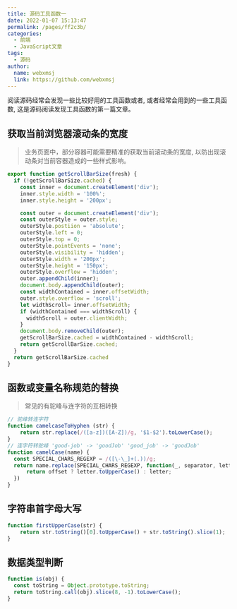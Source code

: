 ```yaml
---
title: 源码工具函数一
date: 2022-01-07 15:13:47
permalink: /pages/ff2c3b/
categories: 
  - 前端
  - JavaScript文章
tags: 
  - 源码
author: 
  name: webxmsj
  link: https://github.com/webxmsj
---
```


阅读源码经常会发现一些比较好用的工具函数或者, 或者经常会用到的一些工具函数, 这是源码阅读发现工具函数的第一篇文章。

<!-- more -->

## 获取当前浏览器滚动条的宽度

> 业务页面中，部分容器可能需要精准的获取当前滚动条的宽度, 以防出现滚动条对当前容器造成的一些样式影响。

```javascript
export function getScrollBarSize(fresh) {
  if (!getScrollBarSize.cached) {
    const inner = document.createElement('div');
    inner.style.width = '100%';
    inner.style.height = '200px';

    const outer = document.createElement('div');
    const outerStyle = outer.style;
    outerStyle.postiion = 'absolute';
    outerStyle.left = 0;
    outerStyle.top = 0;
    outerStyle.pointEvents = 'none';
    outerStyle.visibility = 'hidden';
    outerStyle.width = '200px';
    outerStyle.height = '150px';
    outerStyle.overflow = 'hidden';
    outer.appendChild(inner);
    document.body.appendChild(outer);
    const widthContained = inner.offsetWidth;
    outer.style.overflow = 'scroll';
    let widthScroll= inner.offsetWidth;
    if (widthContained === widthScroll) {
      widthScroll = outer.clientWidth;
    }
    document.body.removeChild(outer);
    getScrollBarSize.cached = widthContained - widthScroll;
    return getScrollBarSize.cached;
  }
  return getScrollBarSize.cached
}

```

## 函数或变量名称规范的替换

> 常见的有驼峰与连字符的互相转换

```javascript
// 驼峰转连字符
function camelcaseToHyphen (str) {
    return str.replace(/([a-z])([A-Z])/g, '$1-$2').toLowerCase();
}
// 连字符转驼峰 'good-job' -> 'goodJob' 'good_job' -> 'goodJob'
function camelCase(name) {
  const SPECIAL_CHARS_REGEXP = /([\-\_]+(.))/g;
  return name.replace(SPECIAL_CHARS_REGEXP, function(_, separator, letter, offset) {
      return offset ? letter.toUpperCase() : letter;
  })
}
```

## 字符串首字母大写

```javascript
function firstUpperCase(str) {
    return str.toString()[0].toUpperCase() + str.toString().slice(1);
}
```

## 数据类型判断

```javascript
function is(obj) {
  const toString = Object.prototype.toString;
  return toString.call(obj).slice(8, -1).toLowerCase();
}

```
